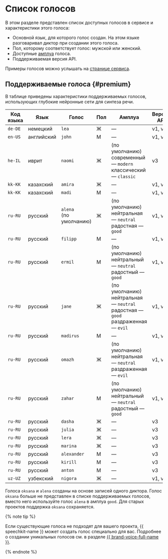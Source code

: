 # Список голосов

В этом разделе представлен список доступных голосов в сервисе и характеристики этого голоса:

* Основной язык, для которого голос создан. На этом языке разговаривал диктор при создании этого голоса.
* Пол, которому соответствует голос: мужской или женский.
* Доступные [амплуа](index.md#role) голоса.
* Поддерживаемая версия API.


Примеры голосов можно услышать на [странице сервиса](/services/speechkit).


## Поддерживаемые голоса {#premium}

В таблице приведены характеристики поддерживаемых голосов, использующих глубокие нейронные сети для синтеза речи.

| Код языка | Язык | Голос | Пол | Амплуа | Версия API | 
|---------| ---- | ---- | -- |--------|---|
| `de-DE` | немецкий | `lea` | Ж | — | v1, v3 |
| `en-US` | английский | `john` | М | — | v1, v3 |
| `he-IL` | иврит | `naomi` | Ж | (по умолчанию) современный — `modern` </br> классический — `classic`|  v3 |
| `kk-KK` | казахский | `amira` | Ж | — | v1, v3 |
| `kk-KK` | казахский | `madi` | М | — | v1, v3 |
| `ru-RU` |  русский | `alena` </br> (по умолчанию) | Ж | (по умолчанию) нейтральная — `neutral` </br> радостная — `good` </br> | v1, v3 |
| `ru-RU` | русский | `filipp` | M | — | v1, v3 |
| `ru-RU` | русский | `ermil` | M | (по умолчанию) нейтральный — `neutral` </br> радостный — `good` | v1, v3 |
| `ru-RU` | русский | `jane`  | Ж | (по умолчанию) нейтральная — `neutral` </br> радостная — `good` </br> раздраженная — `evil` | v1, v3 |
| `ru-RU` | русский | `madirus` | M | — | v1, v3 |
| `ru-RU` | русский | `omazh` | Ж  | (по умолчанию) нейтральная — `neutral` </br> раздраженная — `evil` | v1, v3 |
| `ru-RU` | русский | `zahar` | M | (по умолчанию) нейтральный — `neutral` </br> радостный — `good` | v1, v3 |
| `ru-RU` | русский | `dasha`  | Ж | — | v3 |
| `ru-RU` | русский | `julia`  | Ж | — | v3 |
| `ru-RU` | русский | `lera`  | Ж | — | v3 |
| `ru-RU` | русский | `marina`  | Ж | — | v3 |
| `ru-RU` | русский | `alexander` | M | — | v3 |
| `ru-RU` | русский | `kirill` | M | — | v3 |
| `ru-RU` | русский | `anton` | M | — | v3 |
| `uz-UZ` | узбекский | `nigora` | Ж | — | v1, v3 |

Голоса `oksana` и `alena` созданы на основе записей одного диктора. Голос `oksana` больше не представлен в списке поддерживаемых голосов, вместо него используйте голос `alena` в амплуа `good`. Для старых проектов поддержка `oksana` сохраняется.

{% note tip %}

Если существующие голоса не подходят для вашего проекта, {{ speechkit-name }} может создать голос специально для вас. Подробнее о создании уникальных голосов см. в разделе [{{ brand-voice-full-name }}](brand-voice/index.md). 

{% endnote %}